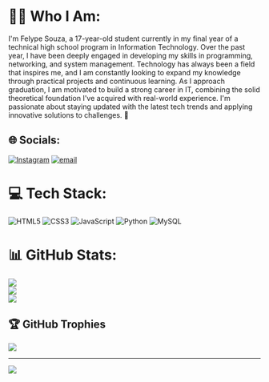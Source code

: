 # 👨‍💻 Who I Am:
I'm Felype Souza, a 17-year-old student currently in my final year of a technical high school program in Information Technology. Over the past year, I have been deeply engaged in developing my skills in programming, networking, and system management. Technology has always been a field that inspires me, and I am constantly looking to expand my knowledge through practical projects and continuous learning. As I approach graduation, I am motivated to build a strong career in IT, combining the solid theoretical foundation I've acquired with real-world experience. I'm passionate about staying updated with the latest tech trends and applying innovative solutions to challenges. 🚀


## 🌐 Socials:
[![Instagram](https://img.shields.io/badge/Instagram-%23E4405F.svg?logo=Instagram&logoColor=white)](https://instagram.com/fy.souzaa) [![email](https://img.shields.io/badge/Email-D14836?logo=gmail&logoColor=white)](mailto:felypelopes7@gmail.com) 

# 💻 Tech Stack:
![HTML5](https://img.shields.io/badge/html5-%23E34F26.svg?style=for-the-badge&logo=html5&logoColor=white) ![CSS3](https://img.shields.io/badge/css3-%231572B6.svg?style=for-the-badge&logo=css3&logoColor=white) ![JavaScript](https://img.shields.io/badge/javascript-%23323330.svg?style=for-the-badge&logo=javascript&logoColor=%23F7DF1E) ![Python](https://img.shields.io/badge/python-3670A0?style=for-the-badge&logo=python&logoColor=ffdd54) ![MySQL](https://img.shields.io/badge/mysql-4479A1.svg?style=for-the-badge&logo=mysql&logoColor=white)
# 📊 GitHub Stats:
![](https://github-readme-stats.vercel.app/api?username=FeeSz&theme=transparent&hide_border=true&include_all_commits=false&count_private=false)<br/>
![](https://nirzak-streak-stats.vercel.app/?user=FeeSz&theme=transparent&hide_border=true)<br/>
![](https://github-readme-stats.vercel.app/api/top-langs/?username=FeeSz&theme=transparent&hide_border=true&include_all_commits=false&count_private=false&layout=compact)

## 🏆 GitHub Trophies
![](https://github-profile-trophy.vercel.app/?username=FeeSz&theme=radical&no-frame=true&no-bg=true&margin-w=4)

---
[![](https://visitcount.itsvg.in/api?id=FeeSz&icon=5&color=3)](https://visitcount.itsvg.in)

<!-- Proudly created with GPRM ( https://gprm.itsvg.in ) -->
